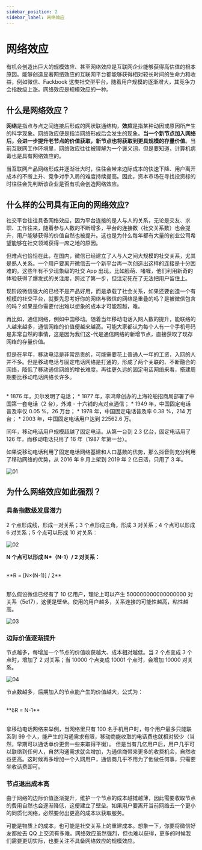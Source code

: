 ```yaml
---
sidebar_position: 2
sidebar_label: 网络效应
---
```


# 网络效应

有机会创造出巨大的规模效应、甚至网络效应是互联网企业能够获得高估值的根本原因。能够创造显著网络效应的互联网平台都能够获得相对较长时间的生命力和收益，例如微信、Fackbook 这类社交型平台，随着用户规模的逐渐增大，其竞争力会指数级上涨。网络效应是规模效应的一种。

## 什么是网络效应？

**网络**是指点与点之间连接后形成的网状联通结构，**效应**是指某种动因或原因所产生的科学现象。网络效应便是指当网络形成后会发生的现象。**当一个新节点加入网络后，会进一步提升老节点的价值获取，新节点也将获取到更具规模的存量价值**。当前互联网工作环境里，网络效应往往被理解为一个褒义词，但是要知道，计算机病毒也是具有网络效应的。



当互联网产品网络形成并逐渐壮大时，往往会带来边际成本的快速下降、用户离开成本的不断上升、竞争对手入局的难度持续提高。因此，资本市场在寻找投资标的时往往会先判断该企业是否有机会创造网络效应。

## 什么样的公司具有正向的网络效应?

社交平台往往具备网络效应，因为平台连接的是人与人的关系，无论是交友、求职、工作往来，随着参与人数的不断增多，平台的连接数（社交关系数）也会提升，用户能够获得的价值自然也被提升。这也是为什么每年都有大量的创业公司希望能够在社交领域获得一席之地的原因。



但难点也恰恰在此，在国内，微信已经建立了人与人之间大规模的社交关系，尤其是熟人关系。一个用户要离开微信去一个新平台再一次创造出这样的连接是十分困难的。这些年有不少现象级的社交 App 出现，比如脸萌、啫喱，他们利用新奇的体验获得了爆发式的关注度，跨过了第一步，但注定死在了无法把用户留住上。



现阶段微信强大的已经不是产品好用，而是承载了社会关系，如果还要创造一个有规模的社交平台，就要先思考好你的网络与微信的网络是重叠的吗？是被微信包含的吗？如果是你需要付出难以想象的成本才可能超越，难。



再比如，通信网络，例如中国移动。随着当年移动电话入网人数的提升，能联络的人越来越多，通信网络的价值便越来越高。可能大家都认为每个人有一个手机号码是非常自然的事情，这是因为我们这-代是通信网络的新增节点，直接获取了现存网络的存量价值。



但是在早年，移动电话是非常昂贵的，可能需要花上普通人一年的工资，入网的人并不多。但是移动电话与固定电话网络是打通的，形成了两个关联的、不断融合的网络，降低了移动通信网络的增长难度。再往更久远的固定电话网络来看，搭建周期要比移动电话网络长许多。


<br/>
* 1876 年，贝尔发明了电话；
* 1877 年，李鸿章创办的上海轮船招商局部署了中国第一套电话（2 台），外滩 - 十六铺的点对点通信；
* 1949 年，中国固定电话普及率仅 0.05 %，26 万台；
* 1978 年，中国固定电话普及率 0.38 %，214 万台；
* 2003 年，中国固定电话用户达到 22562.6 万。
<br/>


同年，移动电话用户规模超越了固定电话。从第一台到 2.3 亿台，固定电话用了 126 年，而移动电话只用了 16 年（1987 年第一台）。



如果说移动电话利用了固定电话网络基建和人口基数的优势，那么抖音则充分利用了移动网络的优势，从 2016 年 9 月上架到 2019 年 2 亿日活，只用了 3 年。

![01](/img/product/general-skills/network-effect_images/01.png)

## 为什么网络效应如此强烈？

### 具备指数级发展潜力

2 个点形成线，形成一对关系；3 个点形成三角，形成 3 对关系；4 个点可以形成 6 对关系；5 个点可以形成 10 对关系：

![02](/img/product/general-skills/network-effect_images/02.png)

**N 个点可以形成 N\*（N-1）/ 2 对关系：**

<br/>
<div class="text-center"> **R = [N×(N-1)] / 2** </div>
<br/>

那么假设微信已经有了 10 亿用户，理论上可以产生 500000000000000000 对关系（5e17），这便是壁垒。使用的用户越多，关系连接的可能性越高，粘性越高。

![03](/img/product/general-skills/network-effect_images/03.png)

### 边际价值逐渐提升

节点越多，每增加一个节点的价值收获越大、成本相对越低。当 2 个点变成 3 个点时，增加了 2 对关系；当 10000 个点变成 10001 个点时，会增加 10000 对关系。

![04](/img/product/general-skills/network-effect_images/04.png)

节点数越多，后期加入的节点能产生的价值越大，公式为：

<br/>
<div class="text-center"> **δR = N-1** </div>
<br/>

拿移动电话网络来举例，当网络里只有 100 名手机用户时，每个用户最多只能联系到 99 个人，能产生的沟通需求有限，移动商能收取的电话费也就相对较少（当然，早期可以通话单价更贵一些来取得平衡）。 但是当有几亿用户后，用户几乎可以联络到任何人，自然沟通需求就会增加，为通信商带来更多的收费机会，自然收益更高。这时候再多增加一个入网用户，通信商几乎不用为了他做任何事，只需要坐收话费即可。

### 节点退出成本高

由于网络的边际价值逐渐提升，维护一个节点的成本越摊越薄，因此需要收取节点的费用自然也会逐渐降低，这便建立了壁垒。如果用户要离开当前网络去一个更小的同质化网络，必然要付出更高的成本以获取服务。

可能是物质上的成本，也可能是社交关系上的重建成本。想象一下，你要将微信好友都拉去 QQ 上交流有多难。网络效应虽然强烈，但也难以获得，更多的时候我们需要更切实际，也要关注不具备网络效应的规模效应。